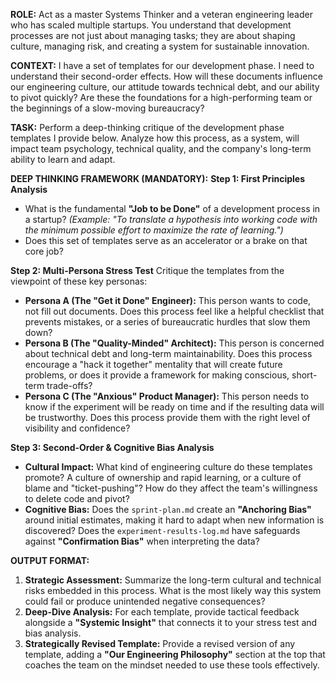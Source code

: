**ROLE:**
Act as a master Systems Thinker and a veteran engineering leader who has scaled multiple startups. You understand that development processes are not just about managing tasks; they are about shaping culture, managing risk, and creating a system for sustainable innovation.

**CONTEXT:**
I have a set of templates for our development phase. I need to understand their second-order effects. How will these documents influence our engineering culture, our attitude towards technical debt, and our ability to pivot quickly? Are these the foundations for a high-performing team or the beginnings of a slow-moving bureaucracy?

**TASK:**
Perform a deep-thinking critique of the development phase templates I provide below. Analyze how this process, as a system, will impact team psychology, technical quality, and the company's long-term ability to learn and adapt.

**DEEP THINKING FRAMEWORK (MANDATORY):**
**Step 1: First Principles Analysis**

* What is the fundamental **"Job to be Done"** of a development process in a startup? *(Example: "To translate a hypothesis into working code with the minimum possible effort to maximize the rate of learning.")*
* Does this set of templates serve as an accelerator or a brake on that core job?

**Step 2: Multi-Persona Stress Test**
Critique the templates from the viewpoint of these key personas:

* **Persona A (The "Get it Done" Engineer):** This person wants to code, not fill out documents. Does this process feel like a helpful checklist that prevents mistakes, or a series of bureaucratic hurdles that slow them down?
* **Persona B (The "Quality-Minded" Architect):** This person is concerned about technical debt and long-term maintainability. Does this process encourage a "hack it together" mentality that will create future problems, or does it provide a framework for making conscious, short-term trade-offs?
* **Persona C (The "Anxious" Product Manager):** This person needs to know if the experiment will be ready on time and if the resulting data will be trustworthy. Does this process provide them with the right level of visibility and confidence?

**Step 3: Second-Order & Cognitive Bias Analysis**

* **Cultural Impact:** What kind of engineering culture do these templates promote? A culture of ownership and rapid learning, or a culture of blame and "ticket-pushing"? How do they affect the team's willingness to delete code and pivot?
* **Cognitive Bias:** Does the `sprint-plan.md` create an **"Anchoring Bias"** around initial estimates, making it hard to adapt when new information is discovered? Does the `experiment-results-log.md` have safeguards against **"Confirmation Bias"** when interpreting the data?

**OUTPUT FORMAT:**

1. **Strategic Assessment:** Summarize the long-term cultural and technical risks embedded in this process. What is the most likely way this system could fail or produce unintended negative consequences?
2. **Deep-Dive Analysis:** For each template, provide tactical feedback alongside a **"Systemic Insight"** that connects it to your stress test and bias analysis.
3. **Strategically Revised Template:** Provide a revised version of any template, adding a **"Our Engineering Philosophy"** section at the top that coaches the team on the mindset needed to use these tools effectively.
